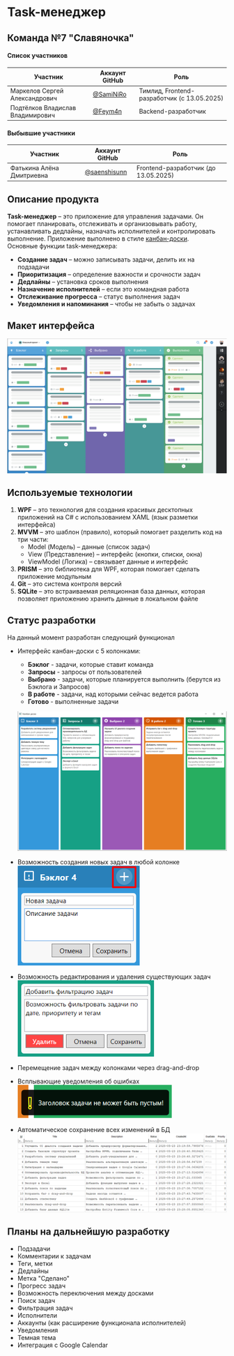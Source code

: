 # Task-менеджер
## Команда №7 "Славяночка"
#### Список участников

| Участник                         | Аккаунт GitHub                                 | Роль                                        |
| -------------------------------- | ---------------------------------------------- | ------------------------------------------- |
| Маркелов Сергей Александрович    | [@SamiNiRo](https://github.com/SamiNiRo)       | Тимлид, Frontend-разработчик (с 13.05.2025) |
| Подтёлков Владислав Владимирович | [@Feym4n](https://github.com/Feym4n)           | Backend-разработчик                         |
#### Выбывшие участники
| Участник                  | Аккаунт GitHub                                 | Роль                                 |
| ------------------------- | ---------------------------------------------- | ------------------------------------ |
| Фатькина Алёна Дмитриевна | [@saenshisunn](https://github.com/saenshisunn) | Frontend-разработчик (до 13.05.2025) |
## Описание продукта
**Task-менеджер** – это приложение для управления задачами. Он помогает планировать, отслеживать и организовывать работу, устанавливать дедлайны, назначать исполнителей и контролировать выполнение. Приложение выполнено в стиле [канбан-доски](https://ru.wikipedia.org/wiki/%D0%9A%D0%B0%D0%BD%D0%B1%D0%B0%D0%BD-%D0%B4%D0%BE%D1%81%D0%BA%D0%B0).  
Основные функции task-менеджера:
- **Создание задач** – можно записывать задачи, делить их на подзадачи
- **Приоритизация** – определение важности и срочности задач
- **Дедлайны** – установка сроков выполнения
- **Назначение исполнителей** – если это командная работа
- **Отслеживание прогресса** – статус выполнения задач
- **Уведомления и напоминания** – чтобы не забыть о задачах
## Макет интерфейса
![Макет интерфейса](/Pictures/01.%20Макет%20интерфейса.png)
## Используемые технологии
1. **WPF** – это технология для создания красивых десктопных приложений на C# с использованием XAML (язык разметки интерфейса)
2. **MVVM** – это шаблон (правило), который помогает разделить код на три части:
	- Model (Модель) – данные (список задач)
	- View (Представление) – интерфейс (кнопки, списки, окна)
	- ViewModel (Логика) – связывает данные и интерфейс
3. **PRISM** – это библиотека для WPF, которая помогает сделать приложение модульным
4. **Git** – это система контроля версий
5. **SQLite** – это встраиваемая реляционная база данных, которая позволяет приложению хранить данные в локальном файле
## Статус разработки
На данный момент разработан следующий функционал
- Интерфейс канбан-доски с 5 колонками: 
	- **Бэклог** - задачи, которые ставит команда
	- **Запросы** - запросы от пользователей
	- **Выбрано** - задачи, которые планируется выполнить (берутся из Бэклога и Запросов)
	- **В работе** - задачи, над которыми сейчас ведется работа
	- **Готово** - выполненные задачи
	  
	![Интерфейс](/Pictures/02.%20Интерфейс.png)
- Возможность создания новых задач в любой колонке  
	![Создание задач](/Pictures/03.%20Создание%20задач.png)
- Возможность редактирования и удаления существующих задач  
	![Редактирование задач](/Pictures/04.%20Редактирование%20задач.png)
- Перемещение задач между колонками через drag-and-drop
- Всплывающие уведомления об ошибках  
	![Уведомление](/Pictures/05.%20Уведомление.png)
- Автоматическое сохранение всех изменений в БД  
	![База данных](/Pictures/06.%20База%20данных.png)
## Планы на дальнейшую разработку
- Подзадачи
- Комментарии к задачам
- Теги, метки
- Дедлайны
- Метка "Сделано"
- Прогресс задач
- Возможность переключения между досками
- Поиск задач
- Фильтрация задач
- Исполнители
- Аккаунты (как расширение функционала исполнителей)
- Уведомления
- Темная тема
- Интеграция с Google Calendar
